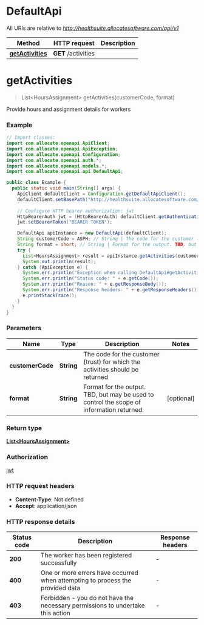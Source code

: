 # DefaultApi

All URIs are relative to *http://healthsuite.allocatesoftware.com/api/v1*

Method | HTTP request | Description
------------- | ------------- | -------------
[**getActivities**](DefaultApi.md#getActivities) | **GET** /activities | 


<a name="getActivities"></a>
# **getActivities**
> List&lt;HoursAssignment&gt; getActivities(customerCode, format)



Provide hours and assignment details for workers

### Example
```java
// Import classes:
import com.allocate.openapi.ApiClient;
import com.allocate.openapi.ApiException;
import com.allocate.openapi.Configuration;
import com.allocate.openapi.auth.*;
import com.allocate.openapi.models.*;
import com.allocate.openapi.api.DefaultApi;

public class Example {
  public static void main(String[] args) {
    ApiClient defaultClient = Configuration.getDefaultApiClient();
    defaultClient.setBasePath("http://healthsuite.allocatesoftware.com/api/v1");
    
    // Configure HTTP bearer authorization: jwt
    HttpBearerAuth jwt = (HttpBearerAuth) defaultClient.getAuthentication("jwt");
    jwt.setBearerToken("BEARER TOKEN");

    DefaultApi apiInstance = new DefaultApi(defaultClient);
    String customerCode = ASPH; // String | The code for the customer (trust) for which the activities should be returned
    String format = short; // String | Format for the output. TBD, but may be used to control the scope of information returned.
    try {
      List<HoursAssignment> result = apiInstance.getActivities(customerCode, format);
      System.out.println(result);
    } catch (ApiException e) {
      System.err.println("Exception when calling DefaultApi#getActivities");
      System.err.println("Status code: " + e.getCode());
      System.err.println("Reason: " + e.getResponseBody());
      System.err.println("Response headers: " + e.getResponseHeaders());
      e.printStackTrace();
    }
  }
}
```

### Parameters

Name | Type | Description  | Notes
------------- | ------------- | ------------- | -------------
 **customerCode** | **String**| The code for the customer (trust) for which the activities should be returned |
 **format** | **String**| Format for the output. TBD, but may be used to control the scope of information returned. | [optional]

### Return type

[**List&lt;HoursAssignment&gt;**](HoursAssignment.md)

### Authorization

[jwt](../README.md#jwt)

### HTTP request headers

 - **Content-Type**: Not defined
 - **Accept**: application/json

### HTTP response details
| Status code | Description | Response headers |
|-------------|-------------|------------------|
**200** | The worker has been registered successfully |  -  |
**400** | One or more errors have occurred when attempting to process the provided data |  -  |
**403** | Forbidden - you do not have the necessary permissions to undertake this action |  -  |

